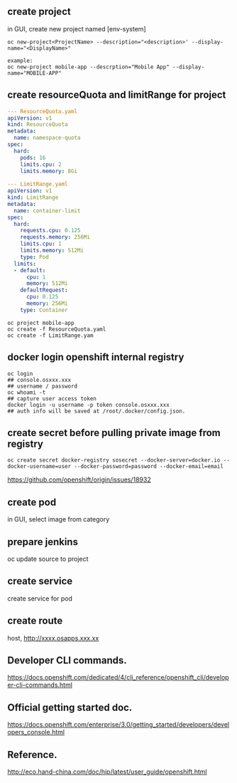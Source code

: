 ## create project 
in GUI, create new project named [env-system]
```
oc new-project<ProjectName> --description="<description>' --display-name="<DisplayName>"

example: 
oc new-project mobile-app --descrption="Mobile App" --display-name="MOBILE-APP"
```
## create resourceQuota and limitRange for project
```yaml
--- ResourceQuota.yaml 
apiVersion: v1
kind: ResourceQuota
metadata:
  name: namespace-quota
spec:
  hard:
    pods: 16
    limits.cpu: 2
    limits.memory: 8Gi
    
--- LimitRange.yaml
apiVersion: v1
kind: LimitRange
metadata:
  name: container-limit
spec:
  hard:
    requests.cpu: 0.125
    requests.memory: 256Mi
    limits.cpu: 1
    limits.memory: 512Mi
    type: Pod
  limits:
  - default:
      cpu: 1
      memory: 512Mi
    defaultRequest:
      cpu: 0.125
      memory: 256Mi
    type: Container
```

```
oc project mobile-app
oc create -f ResourceQuota.yaml
oc create -f LimitRange.yam
```
## docker login openshift internal registry
```
oc login
## console.osxxx.xxx
## username / password
oc whoami -t
## capture user access token
docker login -u username -p token console.osxxx.xxx
## auth info will be saved at /root/.docker/config.json.
```


## create secret before pulling private image from registry
```
oc create secret docker-registry sosecret --docker-server=docker.io --docker-username=user --docker-password=password --docker-email=email

```
https://github.com/openshift/origin/issues/18932   



## create pod
in GUI, select image from category

## prepare jenkins
oc update source to project

## create service 
create service for pod

## create route
host, http://xxxx.osapps.xxx.xx

## Developer CLI commands. 
https://docs.openshift.com/dedicated/4/cli_reference/openshift_cli/developer-cli-commands.html

## Official getting started doc. 
https://docs.openshift.com/enterprise/3.0/getting_started/developers/developers_console.html   

## Reference. 
http://eco.hand-china.com/doc/hip/latest/user_guide/openshift.html 




